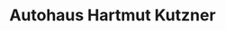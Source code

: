---
title: "Autohaus Hartmut Kutzner"
url: /zwickau/autohaus-hartmut-kutzner/
shop: Autowerkstatt
---